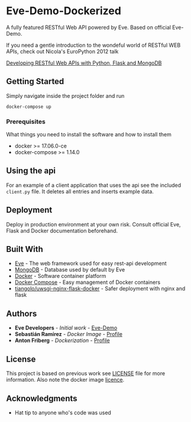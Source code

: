 # Eve-Demo-Dockerized

A fully featured RESTful Web API powered by Eve. Based on official Eve-Demo.

If you need a gentle introduction to the wondeful world of RESTful WEB APIs,
check out Nicola's EuroPython 2012 talk

[Developing RESTful Web APIs with Python, Flask and MongoDB](https://speakerdeck.com/nicola/developing-restful-web-apis-with-python-flask-and-mongodb)

## Getting Started

Simply navigate inside the project folder and run
```
docker-compose up
```

### Prerequisites

What things you need to install the software and how to install them

* docker >= 17.06.0-ce
* docker-compose >= 1.14.0

## Using the api

For an example of a client application that uses the api see the included `client.py` file. It deletes all entries and inserts example data. 

## Deployment

Deploy in production environment at your own risk. Consult official Eve, Flask and Docker documentation beforehand. 

## Built With

* [Eve](http://python-eve.org) - The web framework used for easy rest-api development
* [MongoDB](https://www.mongodb.com/) - Database used by default by Eve
* [Docker](https://rometools.github.io/rome/) - Software container platform
* [Docker Compose](https://docs.docker.com/compose/) - Easy management of Docker containers
* [tiangolo/uwsgi-nginx-flask-docker](https://github.com/tiangolo/uwsgi-nginx-flask-docker) - Safer deployment with nginx and flask

## Authors

* **Eve Developers** - *Initial work* - [Eve-Demo](https://github.com/pyeve/eve-demo/)
* **Sebastián Ramírez** - *Docker Image* - [Profile](https://github.com/tiangolo)
* **Anton Friberg** - *Dockerization* - [Profile](https://github.com/AntonFriberg/)

## License

This project is based on previous work see [LICENSE](LICENSE) file for more information.
Also note the docker image [licence](https://github.com/tiangolo/uwsgi-nginx-flask-docker/blob/master/LICENSE.txt).

## Acknowledgments

* Hat tip to anyone who's code was used
